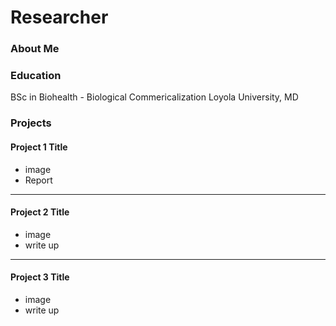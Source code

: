 # Researcher

### About Me 

### Education 
BSc in Biohealth - Biological Commericalization
Loyola University, MD

### Projects

#### Project 1 Title
 - image
 - Report

***
#### Project 2 Title
 - image
 - write up

***
#### Project 3 Title
 - image
 - write up
